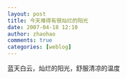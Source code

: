 ```yaml
---
layout: post
title: 今天难得有很灿烂的阳光
date: 2007-04-18 12:10
author: zhaohao
comments: true
categories: [weblog]
---
```

蓝天白云，灿烂的阳光，舒服清凉的温度
